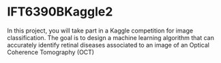 # IFT6390BKaggle2
In this project, you will take part in a Kaggle competition for image classification. The goal is to design a machine learning algorithm that can accurately identify retinal diseases associated to an image of an Optical Coherence Tomography (OCT)
